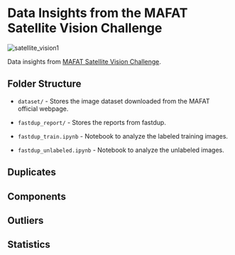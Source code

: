 # Data Insights from the MAFAT Satellite Vision Challenge

![satellite_vision1](https://user-images.githubusercontent.com/6821286/223389185-62d25fc9-767f-4cc7-8caf-c2e50b12883e.png)

Data insights from [MAFAT Satellite Vision Challenge](https://codalab.lisn.upsaclay.fr/competitions/9603).

## Folder Structure


+ `dataset/` - Stores the image dataset downloaded from the MAFAT official webpage.

+ `fastdup_report/` - Stores the reports from fastdup.

+ `fastdup_train.ipynb` - Notebook to analyze the labeled training images.

+ `fastdup_unlabeled.ipynb` - Notebook to analyze the unlabeled images.

## Duplicates

## Components

## Outliers

## Statistics




